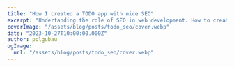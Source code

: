 ```yaml
---
title: "How I created a TODO app with nice SEO"
excerpt: "Undertanding the role of SEO in web development. How to create a TODO app with nice SEO. Extract functionalities in hooks, components and pages."
coverImage: "/assets/blog/posts/todo_seo/cover.webp"
date: "2023-10-27T10:00:00.000Z"
author: polgubau
ogImage:
  url: "/assets/blog/posts/todo_seo/cover.webp"
---
```

